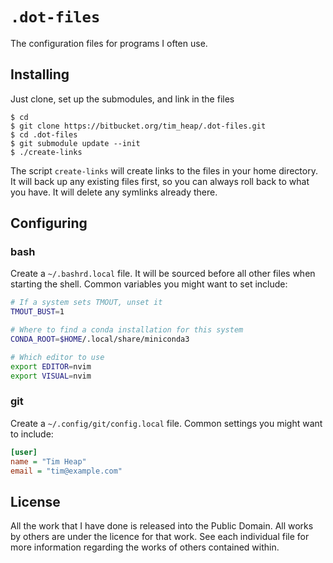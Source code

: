 `.dot-files`
============

The configuration files for programs I often use.

Installing
----------

Just clone, set up the submodules, and link in the files

	$ cd
	$ git clone https://bitbucket.org/tim_heap/.dot-files.git
	$ cd .dot-files
	$ git submodule update --init
	$ ./create-links

The script `create-links` will create links to the files in your home
directory. It will back up any existing files first, so you can always roll
back to what you have. It will delete any symlinks already there.

Configuring
-----------

### bash

Create a `~/.bashrd.local` file.
It will be sourced before all other files when starting the shell.
Common variables you might want to set include:

```bash
# If a system sets TMOUT, unset it
TMOUT_BUST=1

# Where to find a conda installation for this system
CONDA_ROOT=$HOME/.local/share/miniconda3

# Which editor to use
export EDITOR=nvim
export VISUAL=nvim
```

### git

Create a `~/.config/git/config.local` file.
Common settings you might want to include:

```ini
[user]
name = "Tim Heap"
email = "tim@example.com"
```

License
-------

All the work that I have done is released into the Public Domain. All works by
others are under the licence for that work. See each individual file for more
information regarding the works of others contained within.
